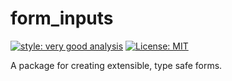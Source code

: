 # form_inputs

[![style: very good analysis][very_good_analysis_badge]][very_good_analysis_link]
[![License: MIT][license_badge]][license_link]

A package for creating extensible, type safe forms.

[license_badge]: https://img.shields.io/badge/license-MIT-blue.svg
[license_link]: https://opensource.org/licenses/MIT
[very_good_analysis_badge]: https://img.shields.io/badge/style-very_good_analysis-B22C89.svg
[very_good_analysis_link]: https://pub.dev/packages/very_good_analysis
